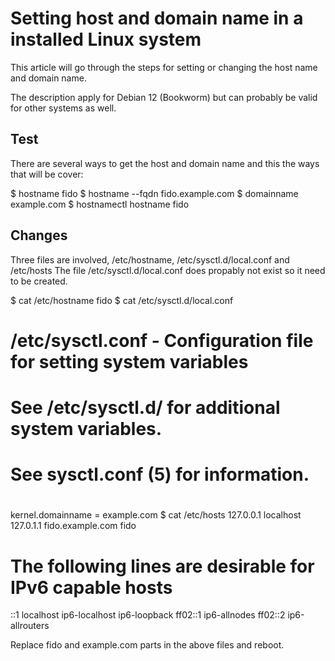 Setting host and domain name in a installed Linux system
========================================================

This article will go through the steps for setting or changing
the host name and domain name.

The description apply for Debian 12 (Bookworm) but can probably
be valid for other systems as well.

Test
----
There are several ways to get the host and domain name and
this the ways that will be cover:

$ hostname
fido
$ hostname --fqdn
fido.example.com
$ domainname
example.com
$ hostnamectl hostname
fido

Changes
-------

Three files are involved, /etc/hostname, /etc/sysctl.d/local.conf and /etc/hosts
The file /etc/sysctl.d/local.conf does propably not exist so it need to be created.

$ cat /etc/hostname
fido
$ cat /etc/sysctl.d/local.conf 
#
# /etc/sysctl.conf - Configuration file for setting system variables
# See /etc/sysctl.d/ for additional system variables.
# See sysctl.conf (5) for information.
#

kernel.domainname = example.com
$ cat /etc/hosts
127.0.0.1       localhost
127.0.1.1       fido.example.com fido

# The following lines are desirable for IPv6 capable hosts
::1     localhost ip6-localhost ip6-loopback
ff02::1 ip6-allnodes
ff02::2 ip6-allrouters

Replace fido and example.com parts in the above files and reboot.

